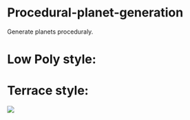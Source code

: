 # Procedural-planet-generation
Generate planets proceduraly.
# Low Poly style:

# Terrace style:
![](https://imgur.com/uqo1gdT.gif)
